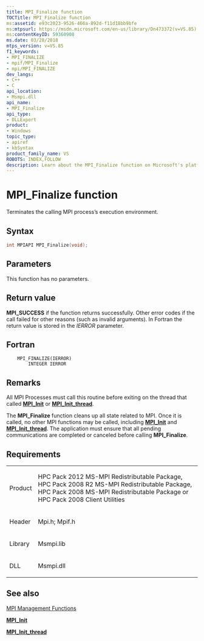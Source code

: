 ```yaml
---
title: MPI_Finalize function
TOCTitle: MPI_Finalize function
ms:assetid: e93c2023-9526-466a-892d-f11d18bb9bfe
ms:mtpsurl: https://msdn.microsoft.com/en-us/library/Dn473372(v=VS.85)
ms:contentKeyID: 59360908
ms.date: 03/28/2018
mtps_version: v=VS.85
f1_keywords:
- MPI_FINALIZE
- mpif/MPI_Finalize
- mpi/MPI_FINALIZE
dev_langs:
- C++
- C
api_location:
- Msmpi.dll
api_name:
- MPI_Finalize
api_type:
- DLLExport
product:
- Windows
topic_type:
- apiref
- kbSyntax
product_family_name: VS
ROBOTS: INDEX,FOLLOW
description: Learn about the MPI_Finalize function on Microsoft's platform. Understand its syntax, parameters, return value, and how it impacts MPI processes.
---
```


# MPI\_Finalize function

Terminates the calling MPI process’s execution environment.

## Syntax

``` c++
int MPIAPI MPI_Finalize(void);
```

## Parameters

This function has no parameters.

## Return value

**MPI\_SUCCESS** if the function returns successfully. Other error codes if the call failed for other reasons (such as invalid arguments). In Fortran the return value is stored in the *IERROR* parameter.

## Fortran

``` FORTRAN
    MPI_FINALIZE(IERROR)
        INTEGER IERROR
```

## Remarks

All MPI Processes must call this routine before exiting on the thread that called [**MPI\_Init**](mpi-init-function.md) or [**MPI\_Init\_thread**](mpi-init-thread-function.md).

The **MPI\_Finalize** function cleans up all state related to MPI. Once it is called, no other MPI functions may be called, including [**MPI\_Init**](mpi-init-function.md) and [**MPI\_Init\_thread**](mpi-init-thread-function.md). The application must ensure that all pending communications are completed or canceled before calling **MPI\_Finalize**.

## Requirements

<table>
<colgroup>
<col/>
<col/>
</colgroup>
<tbody>
<tr class="odd">
<td><p>Product</p></td>
<td><p>HPC Pack 2012 MS-MPI Redistributable Package, HPC Pack 2008 R2 MS-MPI Redistributable Package, HPC Pack 2008 MS-MPI Redistributable Package or HPC Pack 2008 Client Utilities</p></td>
</tr>
<tr class="even">
<td><p>Header</p></td>
<td>Mpi.h;
Mpif.h</td>
</tr>
<tr class="odd">
<td><p>Library</p></td>
<td>Msmpi.lib</td>
</tr>
<tr class="even">
<td><p>DLL</p></td>
<td>Msmpi.dll</td>
</tr>
</tbody>
</table>


## See also

[MPI Management Functions](mpi-management-functions.md)

[**MPI\_Init**](mpi-init-function.md)

[**MPI\_Init\_thread**](mpi-init-thread-function.md)

